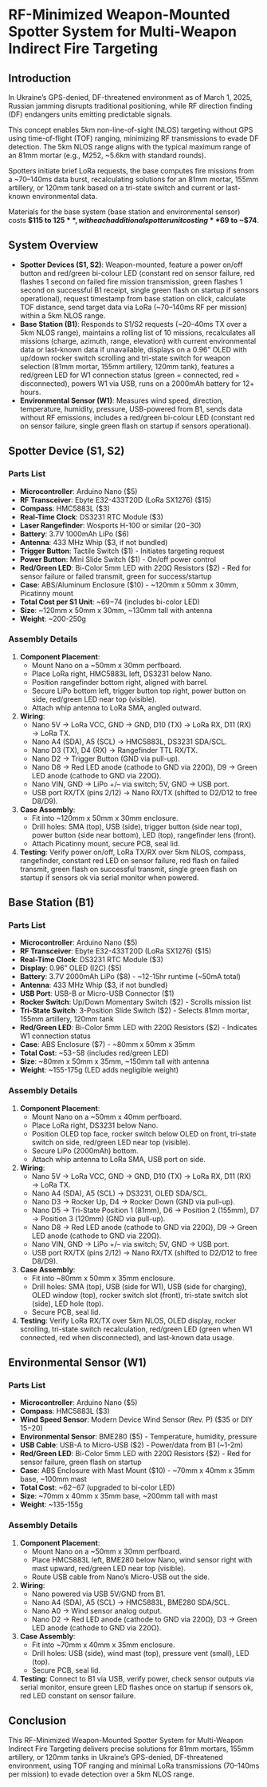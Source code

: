 # RF-Minimized Weapon-Mounted Spotter System for Multi-Weapon Indirect Fire Targeting

## Introduction

In Ukraine’s GPS-denied, DF-threatened environment as of March 1, 2025, Russian jamming disrupts traditional positioning, while RF direction finding (DF) endangers units emitting predictable signals.

This concept enables 5km non-line-of-sight (NLOS) targeting without GPS using time-of-flight (TOF) ranging, minimizing RF transmissions to evade DF detection. The 5km NLOS range aligns with the typical maximum range of an 81mm mortar (e.g., M252, ~5.6km with standard rounds).

Spotters initiate brief LoRa requests, the base computes fire missions from a ~70–140ms data burst, recalculating solutions for an 81mm mortar, 155mm artillery, or 120mm tank based on a tri-state switch and current or last-known environmental data.

Materials for the base system (base station and environmental sensor) costs **$115 to $125**, with each additional spotter unit costing **$69 to ~$74**.

## System Overview

- **Spotter Devices (S1, S2)**: Weapon-mounted, feature a power on/off button and red/green bi-colour LED (constant red on sensor failure, red flashes 1 second on failed fire mission transmission, green flashes 1 second on successful B1 receipt, single green flash on startup if sensors operational), request timestamp from base station on click, calculate TOF distance, send target data via LoRa (~70–140ms RF per mission) within a 5km NLOS range.
- **Base Station (B1)**: Responds to S1/S2 requests (~20–40ms TX over a 5km NLOS range), maintains a rolling list of 10 missions, recalculates all missions (charge, azimuth, range, elevation) with current environmental data or last-known data if unavailable, displays on a 0.96” OLED with up/down rocker switch scrolling and tri-state switch for weapon selection (81mm mortar, 155mm artillery, 120mm tank), features a red/green LED for W1 connection status (green = connected, red = disconnected), powers W1 via USB, runs on a 2000mAh battery for 12+ hours.
- **Environmental Sensor (W1)**: Measures wind speed, direction, temperature, humidity, pressure, USB-powered from B1, sends data without RF emissions, includes a red/green bi-colour LED (constant red on sensor failure, single green flash on startup if sensors operational).

## Spotter Device (S1, S2)

### Parts List

- **Microcontroller**: Arduino Nano ($5)
- **RF Transceiver**: Ebyte E32-433T20D (LoRa SX1276) ($15)
- **Compass**: HMC5883L ($3)
- **Real-Time Clock**: DS3231 RTC Module ($3)
- **Laser Rangefinder**: Wosports H-100 or similar ($20-$30)
- **Battery**: 3.7V 1000mAh LiPo ($6)
- **Antenna**: 433 MHz Whip ($3, if not bundled)
- **Trigger Button**: Tactile Switch ($1) - Initiates targeting request
- **Power Button**: Mini Slide Switch ($1) - On/off power control
- **Red/Green LED**: Bi-Color 5mm LED with 220Ω Resistors ($2) - Red for sensor failure or failed transmit, green for success/startup
- **Case**: ABS/Aluminum Enclosure ($10) - ~120mm x 50mm x 30mm, Picatinny mount
- **Total Cost per S1 Unit**: ~$69-$74 (includes bi-color LED)
- **Size**: ~120mm x 50mm x 30mm, ~130mm tall with antenna
- **Weight**: ~200-250g

### Assembly Details

1. **Component Placement**:
   - Mount Nano on a ~50mm x 30mm perfboard.
   - Place LoRa right, HMC5883L left, DS3231 below Nano.
   - Position rangefinder bottom right, aligned with barrel.
   - Secure LiPo bottom left, trigger button top right, power button on side, red/green LED near top (visible).
   - Attach whip antenna to LoRa SMA, angled outward.
2. **Wiring**:
   - Nano 5V → LoRa VCC, GND → GND, D10 (TX) → LoRa RX, D11 (RX) → LoRa TX.
   - Nano A4 (SDA), A5 (SCL) → HMC5883L, DS3231 SDA/SCL.
   - Nano D3 (TX), D4 (RX) → Rangefinder TTL RX/TX.
   - Nano D2 → Trigger Button (GND via pull-up).
   - Nano D8 → Red LED anode (cathode to GND via 220Ω), D9 → Green LED anode (cathode to GND via 220Ω).
   - Nano VIN, GND → LiPo +/– via switch; 5V, GND → USB port.
   - USB port RX/TX (pins 2/12) → Nano RX/TX (shifted to D2/D12 to free D8/D9).
3. **Case Assembly**:
   - Fit into ~120mm x 50mm x 30mm enclosure.
   - Drill holes: SMA (top), USB (side), trigger button (side near top), power button (side near bottom), LED (top), rangefinder lens (front).
   - Attach Picatinny mount, secure PCB, seal lid.
4. **Testing**: Verify power on/off, LoRa TX/RX over 5km NLOS, compass, rangefinder, constant red LED on sensor failure, red flash on failed transmit, green flash on successful transmit, single green flash on startup if sensors ok via serial monitor when powered.

## Base Station (B1)

### Parts List

- **Microcontroller**: Arduino Nano ($5)
- **RF Transceiver**: Ebyte E32-433T20D (LoRa SX1276) ($15)
- **Real-Time Clock**: DS3231 RTC Module ($3)
- **Display**: 0.96” OLED (I2C) ($5)
- **Battery**: 3.7V 2000mAh LiPo ($8) - ~12-15hr runtime (~50mA total)
- **Antenna**: 433 MHz Whip ($3, if not bundled)
- **USB Port**: USB-B or Micro-USB Connector ($1)
- **Rocker Switch**: Up/Down Momentary Switch ($2) - Scrolls mission list
- **Tri-State Switch**: 3-Position Slide Switch ($2) - Selects 81mm mortar, 155mm artillery, 120mm tank
- **Red/Green LED**: Bi-Color 5mm LED with 220Ω Resistors ($2) - Indicates W1 connection status
- **Case**: ABS Enclosure ($7) - ~80mm x 50mm x 35mm
- **Total Cost**: ~$53-$58 (includes red/green LED)
- **Size**: ~80mm x 50mm x 35mm, ~150mm tall with antenna
- **Weight**: ~155-175g (LED adds negligible weight)

### Assembly Details

1. **Component Placement**:
   - Mount Nano on a ~50mm x 40mm perfboard.
   - Place LoRa right, DS3231 below Nano.
   - Position OLED top face, rocker switch below OLED on front, tri-state switch on side, red/green LED near top (visible).
   - Secure LiPo (2000mAh) bottom.
   - Attach whip antenna to LoRa SMA, USB port on side.
2. **Wiring**:
   - Nano 5V → LoRa VCC, GND → GND, D10 (TX) → LoRa RX, D11 (RX) → LoRa TX.
   - Nano A4 (SDA), A5 (SCL) → DS3231, OLED SDA/SCL.
   - Nano D3 → Rocker Up, D4 → Rocker Down (GND via pull-up).
   - Nano D5 → Tri-State Position 1 (81mm), D6 → Position 2 (155mm), D7 → Position 3 (120mm) (GND via pull-up).
   - Nano D8 → Red LED anode (cathode to GND via 220Ω), D9 → Green LED anode (cathode to GND via 220Ω).
   - Nano VIN, GND → LiPo +/– via switch; 5V, GND → USB port.
   - USB port RX/TX (pins 2/12) → Nano RX/TX (shifted to D2/D12 to free D8/D9).
3. **Case Assembly**:
   - Fit into ~80mm x 50mm x 35mm enclosure.
   - Drill holes: SMA (top), USB (side for W1), USB (side for charging), OLED window (top), rocker switch slot (front), tri-state switch slot (side), LED hole (top).
   - Secure PCB, seal lid.
4. **Testing**: Verify LoRa RX/TX over 5km NLOS, OLED display, rocker scrolling, tri-state switch recalculation, red/green LED (green when W1 connected, red when disconnected), and last-known data usage.

## Environmental Sensor (W1)

### Parts List

- **Microcontroller**: Arduino Nano ($5)
- **Compass**: HMC5883L ($3)
- **Wind Speed Sensor**: Modern Device Wind Sensor (Rev. P) ($35 or DIY $15-$20)
- **Environmental Sensor**: BME280 ($5) - Temperature, humidity, pressure
- **USB Cable**: USB-A to Micro-USB ($2) - Power/data from B1 (~1-2m)
- **Red/Green LED**: Bi-Color 5mm LED with 220Ω Resistors ($2) - Red for sensor failure, green flash on startup
- **Case**: ABS Enclosure with Mast Mount ($10) - ~70mm x 40mm x 35mm base, ~100mm mast
- **Total Cost**: ~$62-$67 (upgraded to bi-color LED)
- **Size**: ~70mm x 40mm x 35mm base, ~200mm tall with mast
- **Weight**: ~135-155g

### Assembly Details

1. **Component Placement**:
   - Mount Nano on a ~50mm x 30mm perfboard.
   - Place HMC5883L left, BME280 below Nano, wind sensor right with mast upward, red/green LED near top (visible).
   - Route USB cable from Nano’s Micro-USB out the side.
2. **Wiring**:
   - Nano powered via USB 5V/GND from B1.
   - Nano A4 (SDA), A5 (SCL) → HMC5883L, BME280 SDA/SCL.
   - Nano A0 → Wind sensor analog output.
   - Nano D2 → Red LED anode (cathode to GND via 220Ω), D3 → Green LED anode (cathode to GND via 220Ω).
3. **Case Assembly**:
   - Fit into ~70mm x 40mm x 35mm enclosure.
   - Drill holes: USB (side), wind mast (top), pressure vent (small), LED (top).
   - Secure PCB, seal lid.
4. **Testing**: Connect to B1 via USB, verify power, check sensor outputs via serial monitor, ensure green LED flashes once on startup if sensors ok, red LED constant on sensor failure.

## Conclusion

This RF-Minimized Weapon-Mounted Spotter System for Multi-Weapon Indirect Fire Targeting delivers precise solutions for 81mm mortars, 155mm artillery, or 120mm tanks in Ukraine’s GPS-denied, DF-threatened environment, using TOF ranging and minimal LoRa transmissions (70–140ms per mission) to evade detection over a 5km NLOS range.